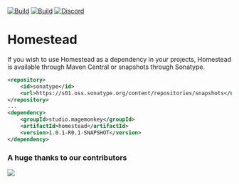 [![Build](https://github.com/promcteam/homestead/actions/workflows/release.yml/badge.svg?branch=main)](https://s01.oss.sonatype.org/content/repositories/releases/studio/magemonkey/homestead/1.0.1-R0.1-SNAPSHOT)
[![Build](https://github.com/promcteam/homestead/actions/workflows/devbuild.yml/badge.svg?branch=dev)](https://s01.oss.sonatype.org/content/repositories/snapshots/studio/magemonkey/homestead/1.0.1-R0.1-SNAPSHOT)
[![Discord](https://dcbadge.vercel.app/api/server/6UzkTe6RvW?style=flat)](https://discord.gg/6UzkTe6RvW)

# Homestead

If you wish to use Homestead as a dependency in your projects, Homestead is available through Maven Central
or snapshots through Sonatype.

```xml
<repository>
    <id>sonatype</id>
    <url>https://s01.oss.sonatype.org/content/repositories/snapshots</url>
</repository>
...
<dependency>
    <groupId>studio.magemonkey</groupId>
    <artifactId>homestead</artifactId>
    <version>1.0.1-R0.1-SNAPSHOT</version>
</dependency>
```

### A huge thanks to our contributors

<a href="https://github.com/promcteam/homestead/graphs/contributors">
<img src="https://contrib.rocks/image?repo=promcteam/homestead" />
</a>